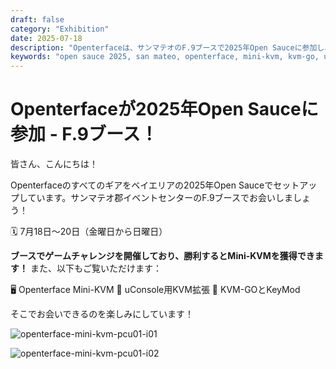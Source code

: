 ```yaml
---
draft: false
category: "Exhibition"
date: 2025-07-18
description: "Openterfaceは、サンマテオのF.9ブースで2025年Open Sauceに参加し、ゲームチャレンジでMini-KVMを獲得できることを発表しました。"
keywords: "open sauce 2025, san mateo, openterface, mini-kvm, kvm-go, uconsole, game challenge, booth f9, techxartisan"
---
```


# Openterfaceが2025年Open Sauceに参加 - F.9ブース！

皆さん、こんにちは！

Openterfaceのすべてのギアをベイエリアの2025年Open Sauceでセットアップしています。サンマテオ郡イベントセンターのF.9ブースでお会いしましょう！

🗓️ 7月18日〜20日（金曜日から日曜日）

**ブースでゲームチャレンジを開催しており、勝利するとMini-KVMを獲得できます！** また、以下もご覧いただけます：

🖥️ Openterface Mini-KVM
🧩 uConsole用KVM拡張
🚀 KVM-GOとKeyMod

そこでお会いできるのを楽しみにしています！

![openterface-mini-kvm-pcu01-i01](https://www.crowdsupply.com/img/5364/7e309d7c-e594-480e-9e41-1a4f91aa5364/openterface-mini-kvm-pcu01-i01_jpg_gallery-lg.jpg)

![openterface-mini-kvm-pcu01-i02](https://www.crowdsupply.com/img/d04f/0df6204b-96c7-4786-b1e7-eb082415d04f/openterface-mini-kvm-pcu01-i02_jpg_gallery-lg.jpg)

